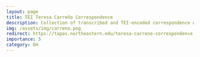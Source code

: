 ```yaml
---
layout: page
title: TEI Teresa Carreño Correspondence
description: Collection of transcribed and TEI-encoded correspondence written by or to virtuoso pianist and composer, Teresa Carreño (1853-1917).
img: /assets/img/carreno.png
redirect: https://tapas.northeastern.edu/teresa-carreno-correspondence
importance: 5
category: DH
---
```

